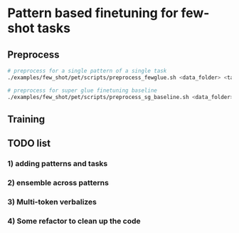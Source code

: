 # Pattern based finetuning for few-shot tasks

## Preprocess
```bash
# preprocess for a single pattern of a single task
./examples/few_shot/pet/scripts/preprocess_fewglue.sh <data_folder> <task_name> <pattern_id>

# preprocess for super glue finetuning baseline
./examples/few_shot/pet/scripts/preprocess_sg_baseline.sh <data_folder> <task_name> -1
```

## Training

## TODO list

### 1) adding patterns and tasks
### 2) ensemble across patterns
### 3) Multi-token verbalizes
### 4) Some refactor to clean up the code